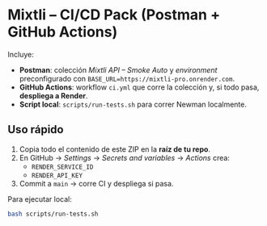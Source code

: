 # Mixtli – CI/CD Pack (Postman + GitHub Actions)

Incluye:

- **Postman**: colección *Mixtli API – Smoke Auto* y *environment* preconfigurado con `BASE_URL=https://mixtli-pro.onrender.com`.
- **GitHub Actions**: workflow `ci.yml` que corre la colección y, si todo pasa, **despliega a Render**.
- **Script local**: `scripts/run-tests.sh` para correr Newman localmente.

## Uso rápido

1. Copia todo el contenido de este ZIP en la **raíz de tu repo**.
2. En GitHub → *Settings* → *Secrets and variables* → *Actions* crea:
   - `RENDER_SERVICE_ID`
   - `RENDER_API_KEY`
3. Commit a `main` → corre CI y despliega si pasa.

Para ejecutar local:
```bash
bash scripts/run-tests.sh
```
